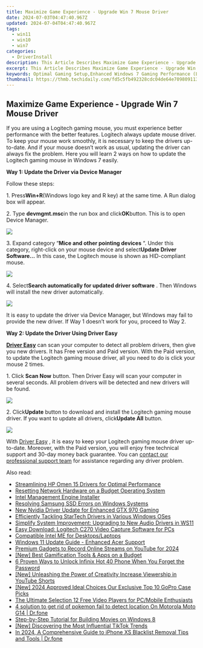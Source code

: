 ```yaml
---
title: Maximize Game Experience - Upgrade Win 7 Mouse Driver
date: 2024-07-03T04:47:40.967Z
updated: 2024-07-04T04:47:40.967Z
tags:
  - win11
  - win10
  - win7
categories:
  - DriverInstall
description: This Article Describes Maximize Game Experience - Upgrade Win 7 Mouse Driver
excerpt: This Article Describes Maximize Game Experience - Upgrade Win 7 Mouse Driver
keywords: Optimal Gaming Setup,Enhanced Windows 7 Gaming Performance (Long-Tail Keyword),High Precision Mouse for PC Gaming (Short-Tail Keyword),Upgrade Win 7 Mouse Drivers (Short-Tail Keyword),Best Mouse Driver Software for Gaming (Short-Tail Keyword),Improve Game Reactions with Advanced Mouse Technology (Long-Tail Keyword),Nexus Sensor Supported Windows Mouse Upgrade (Niche, Specific Long-Tail Keyword),Optimal Gaming Setup,Enhanced Windows 7 Gaming Performance,High Precision Mouse for PC Gaming,Upgrade Win 7 Mouse Drivers,Best Mouse Driver Software for Gaming,Improve Game Reactions with Advanced Mouse Technology,Nexus Sensor Supported Windows Mouse Upgrade
thumbnail: https://thmb.techidaily.com/fd5c5fb492328cdc04de64e70980911350de511569354294ec64a21d2450a379.jpg
---
```


## Maximize Game Experience - Upgrade Win 7 Mouse Driver

If you are using a Logitech gaming mouse, you must experience better performance with the better features. Logitech always update mouse driver. To keep your mouse work smoothly, it is necessary to keep the drivers up-to-date. And if your mouse doesn’t work as usual, updating the driver can always fix the problem. Here you will learn 2 ways on how to update the Logitech gaming mouse in Windows 7 easily.
  
**Way 1: Update the Driver via Device Manager**
  
Follow these steps:  
  
1\. Press**Win+R**(Windows logo key and R key) at the same time. A Run dialog box will appear.  
  
2\. Type **devmgmt.msc**in the run box and click**OK**button. This is to open Device Manager.  
  
![](https://images.drivereasy.com/wp-content/uploads/2016/10/img_580594f945e49.png)
  
 3\. Expand category “**Mice and other pointing devices** “. Under this category, right-click on your mouse device and select**Update Driver Software…**  In this case, the Logitech mouse is shown as HID-compliant mouse.  
  
![](https://images.drivereasy.com/wp-content/uploads/2016/10/img_5805979534407.png)
  
 4\. Select**Search automatically for updated driver software** . Then Windows will install the new driver automatically.  
  
![](https://images.drivereasy.com/wp-content/uploads/2016/10/img_580597dacf4f5.png)
  
 It is easy to update the driver via Device Manager, but Windows may fail to provide the new driver. If Way 1 doesn’t work for you, proceed to Way 2.  
  
 **Way 2: Update the Driver Using Driver Easy**
  
**[Driver Easy](https://tools.techidaily.com/drivereasy/download/)**  can scan your computer to detect all problem drivers, then give you new drivers. It has Free version and Paid version. With the Paid version, to update the Logitech gaming mouse driver, all you need to do is click your mouse 2 times.
  
1\. Click **Scan Now**  button. Then Driver Easy will scan your computer in several seconds. All problem drivers will be detected and new drivers will be found.  
  
![](https://images.drivereasy.com/wp-content/uploads/2017/04/img_59007d16d5b90.png)

 2\. Click**Update** button to download and install the Logitech gaming mouse driver. If you want to update all drivers, click**Update All**  button.  
  
![](https://images.drivereasy.com/wp-content/uploads/2017/04/img_59007df5a2776.jpg)

 With [Driver Easy](https://tools.techidaily.com/drivereasy/download/) , it is easy to keep your Logitech gaming mouse driver up-to-date. Moreover, with the Paid version, you will enjoy free technical support and 30-day money back guarantee. You can [contact our professional support team](https://tools.techidaily.com/drivereasy/download/) for assistance regarding any driver problem.

<ins class="adsbygoogle"
     style="display:block"
     data-ad-format="autorelaxed"
     data-ad-client="ca-pub-7571918770474297"
     data-ad-slot="1223367746"></ins>



<ins class="adsbygoogle"
     style="display:block"
     data-ad-client="ca-pub-7571918770474297"
     data-ad-slot="8358498916"
     data-ad-format="auto"
     data-full-width-responsive="true"></ins>

<span class="atpl-alsoreadstyle">Also read:</span>
<div><ul>
<li><a href="https://driver-install.techidaily.com/streamlining-hp-omen-15-drivers-for-optimal-performance/"><u>Streamlining HP Omen 15 Drivers for Optimal Performance</u></a></li>
<li><a href="https://driver-install.techidaily.com/resetting-network-hardware-on-a-budget-operating-system/"><u>Resetting Network Hardware on a Budget Operating System</u></a></li>
<li><a href="https://driver-install.techidaily.com/intel-management-engine-installer/"><u>Intel Management Engine Installer</u></a></li>
<li><a href="https://driver-install.techidaily.com/resolving-samsung-ssd-errors-on-windows-systems/"><u>Resolving Samsung SSD Errors on Windows Systems</u></a></li>
<li><a href="https://driver-install.techidaily.com/new-nvidia-driver-update-for-enhanced-gtx-970-gaming/"><u>New Nvidia Driver Update for Enhanced GTX 970 Gaming</u></a></li>
<li><a href="https://driver-install.techidaily.com/efficiently-tackling-startech-drivers-in-various-windows-oses/"><u>Efficiently Tackling StarTech Drivers in Various Windows OSes</u></a></li>
<li><a href="https://driver-install.techidaily.com/simplify-system-improvement-upgrading-to-new-audio-drivers-in-ws11/"><u>Simplify System Improvement: Upgrading to New Audio Drivers in WS11</u></a></li>
<li><a href="https://driver-install.techidaily.com/easy-download-logitech-c270-video-capture-software-for-pcs/"><u>Easy Download: Logitech C270 Video Capture Software for PCs</u></a></li>
<li><a href="https://driver-install.techidaily.com/compatible-intel-me-for-desktopslaptops/"><u>Compatible Intel ME for Desktops/Laptops</u></a></li>
<li><a href="https://driver-install.techidaily.com/windows-11-update-guide-enhanced-acer-support/"><u>Windows 11 Update Guide - Enhanced Acer Support</u></a></li>
<li><a href="https://facebook-video-share.techidaily.com/premium-gadgets-to-record-online-streams-on-youtube-for-2024/"><u>Premium Gadgets to Record Online Streams on YouTube for 2024</u></a></li>
<li><a href="https://remote-screen-capture.techidaily.com/new-best-gamification-tools-and-apps-on-a-budget/"><u>[New] Best Gamification Tools & Apps on a Budget</u></a></li>
<li><a href="https://unlock-android.techidaily.com/6-proven-ways-to-unlock-infinix-hot-40-phone-when-you-forget-the-password-by-drfone-android/"><u>6 Proven Ways to Unlock Infinix Hot 40 Phone When You Forget the Password</u></a></li>
<li><a href="https://facebook-video-footage.techidaily.com/new-unleashing-the-power-of-creativity-increase-viewership-in-youtube-shorts/"><u>[New] Unleashing the Power of Creativity  Increase Viewership in YouTube Shorts</u></a></li>
<li><a href="https://fox-cloud.techidaily.com/new-2024-approved-ideal-choices-our-exclusive-top-10-gopro-case-picks/"><u>[New] 2024 Approved  Ideal Choices  Our Exclusive Top 10 GoPro Case Picks</u></a></li>
<li><a href="https://extra-tips.techidaily.com/the-ultimate-selection-12-free-video-players-for-pcmobile-enthusiasts/"><u>The Ultimate Selection  12 Free Video Players for PC/Mobile Enthusiasts</u></a></li>
<li><a href="https://android-pokemon-go.techidaily.com/4-solution-to-get-rid-of-pokemon-fail-to-detect-location-on-motorola-moto-g14-drfone-by-drfone-virtual-android/"><u>4 solution to get rid of pokemon fail to detect location On Motorola Moto G14 | Dr.fone</u></a></li>
<li><a href="https://extra-lessons.techidaily.com/step-by-step-tutorial-for-building-movies-on-windows-8/"><u>Step-by-Step Tutorial for Building Movies on Windows 8</u></a></li>
<li><a href="https://tiktok-video-recordings.techidaily.com/new-discovering-the-most-influential-tiktok-trends/"><u>[New] Discovering the Most Influential TikTok Trends</u></a></li>
<li><a href="https://iphone-unlock.techidaily.com/in-2024-a-comprehensive-guide-to-iphone-xs-blacklist-removal-tips-and-tools-drfone-by-drfone-ios/"><u>In 2024, A Comprehensive Guide to iPhone XS Blacklist Removal Tips and Tools | Dr.fone</u></a></li>
</ul></div>

